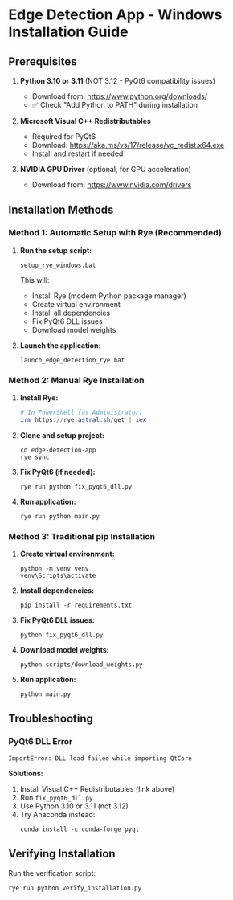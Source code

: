 # Edge Detection App - Windows Installation Guide

## Prerequisites

1. **Python 3.10 or 3.11** (NOT 3.12 - PyQt6 compatibility issues)
   - Download from: https://www.python.org/downloads/
   - ✅ Check "Add Python to PATH" during installation

2. **Microsoft Visual C++ Redistributables**
   - Required for PyQt6
   - Download: https://aka.ms/vs/17/release/vc_redist.x64.exe
   - Install and restart if needed

3. **NVIDIA GPU Driver** (optional, for GPU acceleration)
   - Download from: https://www.nvidia.com/drivers

## Installation Methods

### Method 1: Automatic Setup with Rye (Recommended)

1. **Run the setup script:**
   ```batch
   setup_rye_windows.bat
   ```
   This will:
   - Install Rye (modern Python package manager)
   - Create virtual environment
   - Install all dependencies
   - Fix PyQt6 DLL issues
   - Download model weights

2. **Launch the application:**
   ```batch
   launch_edge_detection_rye.bat
   ```

### Method 2: Manual Rye Installation

1. **Install Rye:**
   ```powershell
   # In PowerShell (as Administrator)
   irm https://rye.astral.sh/get | iex
   ```

2. **Clone and setup project:**
   ```batch
   cd edge-detection-app
   rye sync
   ```

3. **Fix PyQt6 (if needed):**
   ```batch
   rye run python fix_pyqt6_dll.py
   ```

4. **Run application:**
   ```batch
   rye run python main.py
   ```

### Method 3: Traditional pip Installation

1. **Create virtual environment:**
   ```batch
   python -m venv venv
   venv\Scripts\activate
   ```

2. **Install dependencies:**
   ```batch
   pip install -r requirements.txt
   ```

3. **Fix PyQt6 DLL issues:**
   ```batch
   python fix_pyqt6_dll.py
   ```

4. **Download model weights:**
   ```batch
   python scripts/download_weights.py
   ```

5. **Run application:**
   ```batch
   python main.py
   ```

## Troubleshooting

### PyQt6 DLL Error
```plaintext
ImportError: DLL load failed while importing QtCore
```

**Solutions:**
1. Install Visual C++ Redistributables (link above)
2. Run `fix_pyqt6_dll.py`
3. Use Python 3.10 or 3.11 (not 3.12)
4. Try Anaconda instead:
   ```batch
   conda install -c conda-forge pyqt
   ```

## Verifying Installation

Run the verification script:
```batch
rye run python verify_installation.py
```
